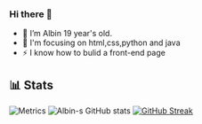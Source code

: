 ### Hi there 👋
 
- 🤭 I’m Albin 19 year's old.
- 🙂 I'm focusing on html,css,python and java
- ⚡ I know how to bulid a front-end page

## 📊 Stats

![Metrics](https://metrics.lecoq.io/Albin-Binu?template=classic&languages=1&activity=1&introduction=1&languages.limit=8&languages.sections=most-used&languages.colors=github&languages.threshold=0%25&languages.indepth=false&languages.analysis.timeout=15&languages.categories=markup%2C%20programming&languages.recent.categories=markup%2C%20programming&languages.recent.load=300&languages.recent.days=14&activity.limit=5&activity.load=300&activity.days=14&activity.filter=all&activity.visibility=all&activity.timestamps=false&introduction.title=true&config.timezone=Asia%2FKolkata)
![Albin-s GitHub stats](https://github-readme-stats.vercel.app/api?username=Albin-Binu&theme=nightowl&show_icons=true)
[![GitHub Streak](https://github-readme-streak-stats.herokuapp.com?user=Albin-Binu&theme=neon-dark&hide_border=true&date_format=M%20j%5B%2C%20Y%5D)](https://git.io/streak-stats)



